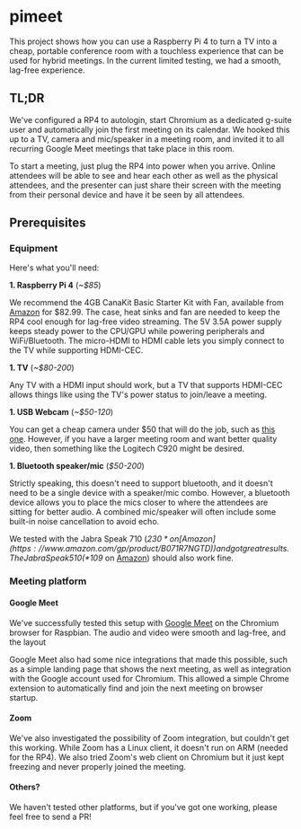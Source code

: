 # pimeet
This project shows how you can use a Raspberry Pi 4 to turn a TV into a cheap, portable conference room with a touchless experience that can be used for hybrid meetings. In the current limited testing, we had a smooth, lag-free experience.

## TL;DR
We've configured a RP4 to autologin, start Chromium as a dedicated g-suite user and automatically join the first meeting on its calendar. We hooked this up to a TV, camera and mic/speaker in a meeting room, and invited it to all recurring Google Meet meetings that take place in this room.

To start a meeting, just plug the RP4 into power when you arrive. Online attendees will be able to see and hear each other as well as the physical attendees, and the presenter can just share their screen with the meeting from their personal device and have it be seen by all attendees.

## Prerequisites

### Equipment

Here's what you'll need:

**1. Raspberry Pi 4** (*~$85*)

   We recommend the 4GB CanaKit Basic Starter Kit with Fan, available from
   [Amazon](https://www.amazon.com/gp/product/B07VYC6S56) for $82.99.
   The case, heat sinks and fan are needed to keep the RP4 cool enough for
   lag-free video streaming. The 5V 3.5A power supply keeps steady power to
   the CPU/GPU while powering peripherals and WiFi/Bluetooth. The micro-HDMI
   to HDMI cable lets you simply connect to the TV while supporting HDMI-CEC.

**1. TV** (*~$80-200*)

   Any TV with a HDMI input should work, but a TV that supports HDMI-CEC allows
   things like using the TV's power status to join/leave a meeting.

**1. USB Webcam** (*~$50-120*)

   You can get a cheap camera under $50 that will do the job, such as
   [this one](https://www.amazon.com/gp/product/B072MMH33F). However, if you
   have a larger meeting room and want better quality video, then something like
   the Logitech C920 might be desired.

**1. Bluetooth speaker/mic** (*$50-200*)

   Strictly speaking, this doesn't need to support bluetooth, and it doesn't need
   to be a single device with a speaker/mic combo. However, a bluetooth device
   allows you to place the mics closer to where the attendees are sitting for better
   audio. A combined mic/speaker will often include some built-in noise cancellation
   to avoid echo.

   We tested with the Jabra Speak 710 (*$230* on
   [Amazon](https://www.amazon.com/gp/product/B071R7NGTD)) and got great results.
   The Jabra Speak 510 (*$109* on [Amazon](https://www.amazon.com/dp/B00AQUO5RI)) should also
   work fine.

### Meeting platform

#### Google Meet
We've successfully tested this setup with [Google Meet](https://meet.google.com/)
on the Chromium browser for Raspbian. The audio and video were smooth and lag-free,
and the layout 

Google Meet also had some nice integrations that made this possible, such as
a simple landing page that shows the next meeting, as well as integration with
the Google account used for Chromium. This allowed a simple Chrome extension to
automatically find and join the next meeting on browser startup.

#### Zoom
We've also investigated the possibility of Zoom integration, but couldn't get this
working. While Zoom has a Linux client, it doesn't run on ARM (needed for the RP4).
We also tried Zoom's web client on Chromium but it just kept freezing and never
properly joined the meeting.

#### Others?
We haven't tested other platforms, but if you've got one working, please feel free
to send a PR!
